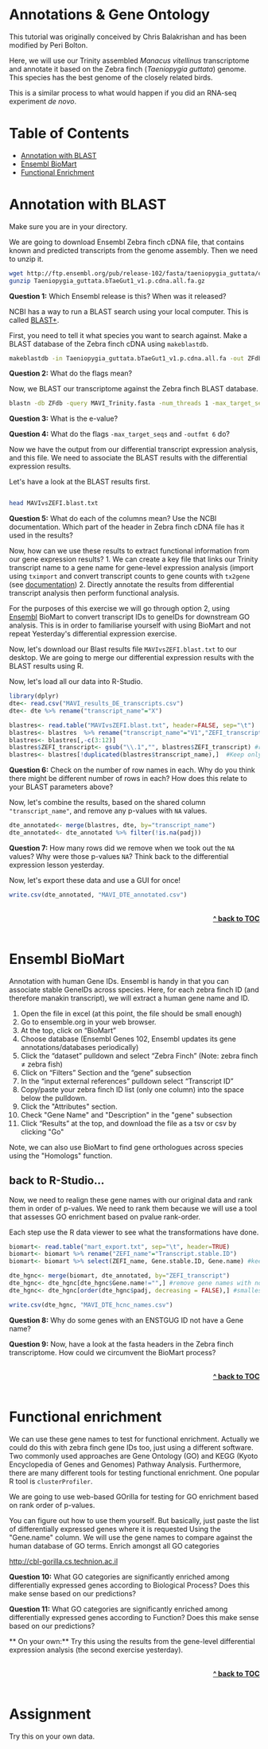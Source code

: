 # Annotations & Gene Ontology

This tutorial was originally conceived by Chris Balakrishan and has been modified by Peri Bolton.

Here, we will use our Trinity assembled *Manacus vitellinus* transcriptome and annotate it based on the Zebra finch (*Taeniopygia guttata*) genome. This species has the best genome of the closely related birds. 

This is a similar process to what would happen if you did an RNA-seq experiment *de novo*. 


# Table of Contents

* [Annotation with BLAST](#annotation-with-blast)
* [Ensembl BioMart](#ensembl-biomart)
* [Functional Enrichment](#functional-enrichment)

# Annotation with BLAST

Make sure you are in your directory.

We are going to download Ensembl Zebra finch cDNA file, that contains known and predicted transcripts from the genome assembly. Then we need to unzip it.

```bash
wget http://ftp.ensembl.org/pub/release-102/fasta/taeniopygia_guttata/cdna/Taeniopygia_guttata.bTaeGut1_v1.p.cdna.all.fa.gz
gunzip Taeniopygia_guttata.bTaeGut1_v1.p.cdna.all.fa.gz

```

**Question 1:** Which Ensembl release is this? When was it released?

NCBI has a way to run a BLAST search using your local computer. This is called [BLAST+](https://www.ncbi.nlm.nih.gov/books/NBK279690/).

First, you need to tell it what species you want to search against. Make a BLAST database of the Zebra finch cDNA using ```makeblastdb```. 

```bash
makeblastdb -in Taeniopygia_guttata.bTaeGut1_v1.p.cdna.all.fa -out ZFdb -dbtype 'nucl' -parse_seqids -hash_index &
```

**Question 2:** What do the flags mean?

Now, we BLAST our transcriptome against the Zebra finch BLAST database.


```bash
blastn -db ZFdb -query MAVI_Trinity.fasta -num_threads 1 -max_target_seqs 1 -outfmt 6 -evalue 1e-5 > MAVIvsZEFI.blast.txt
```

**Question 3:** What is the e-value?

**Question 4:** What do the flags ```-max_target_seqs``` and ```-outfmt 6``` do?

Now we have the output from our differential transcript expression analysis, and this file. We need to associate the BLAST results with the differential expression results.

Let's have a look at the BLAST results first. 

```bash

head MAVIvsZEFI.blast.txt

```

**Question 5:** What do each of the columns mean? Use the NCBI documentation. Which part of the header in Zebra finch cDNA file has it used in the results?



Now, how can we use these results to extract functional information from our gene expression results?
	1. We can create a key file that links our Trinity transcript name to a gene name for gene-level expression analysis (import using `tximport` and convert transcript counts to gene counts with `tx2gene` (see [documentation](https://bioconductor.org/packages/release/bioc/vignettes/tximport/inst/doc/tximport.html))
	2. Directly annotate the results from differential transcript analysis then perform functional analysis.


For the purposes of this exercise we will go through option 2, using [Ensembl](https://uswest.ensembl.org/index.html) BioMart to convert transcript IDs to geneIDs for downstream GO analysis. This is in order to familiarise yourself with using BioMart and not repeat Yesterday's differential expression exercise. 


Now, let's download our Blast results file `MAVIvsZEFI.blast.txt` to our desktop. We are going to merge our differential expression results with the BLAST results using R.


Now, let's load all our data into R-Studio.

```r
library(dplyr)
dte<- read.csv("MAVI_results_DE_transcripts.csv")
dte<- dte %>% rename("transcript_name"="X")

blastres<- read.table("MAVIvsZEFI.blast.txt", header=FALSE, sep="\t")
blastres<- blastres  %>% rename("transcript_name"="V1","ZEFI_transcript"="V2")
blastres<- blastres[,-c(3:12)]
blastres$ZEFI_transcript<- gsub("\\.1","", blastres$ZEFI_transcript) #removing the version number
blastres<- blastres[!duplicated(blastres$transcript_name),]  #Keep only the first ('best') hit per query 
```

**Question 6:** Check on the number of row names in each. Why do you think there might be different number of rows in each? How does this relate to your BLAST parameters above?

Now, let's combine the results, based on the shared column `"transcript_name"`, and remove any p-values with `NA` values.

```r
dte_annotated<- merge(blastres, dte, by="transcript_name")
dte_annotated<- dte_annotated %>% filter(!is.na(padj))

```

**Question 7:** How many rows did we remove when we took out the `NA` values? Why were those p-values `NA`? Think back to the differential expression lesson yesterday.


Now, let's export these data and use a GUI for once!

```r
write.csv(dte_annotated, "MAVI_DTE_annotated.csv")
```

<br/>
<div align="right">
    <b><a href="#table-of-contents">^ back to TOC</a></b>
</div>
<br/>

# Ensembl BioMart

Annotation with human Gene IDs.
Ensembl is handy in that you can associate stable GeneIDs across species. Here, for each 
zebra finch ID (and therefore manakin transcript), we will extract a human gene name and ID.

1. Open the file in excel (at this point, the file should be small enough)
2.  Go to ensemble.org in your web browser.
3.	At the top, click on “BioMart”
4.	Choose database (Ensembl Genes 102, Ensembl updates its gene annotations/databases periodically)
5.	Click the “dataset” pulldown and select “Zebra Finch” (Note: zebra finch ≠ zebra fish)
6.	Click on “Filters” Section and the “gene” subsection
7.	In the “input external references” pulldown select “Transcript ID”
8.	Copy/paste your zebra finch ID list (only one column) into the space below the pulldown.
9.	Click the "Attributes" section.
10.	Check "Gene Name" and "Description" in the "gene" subsection
11.	Click “Results” at the top, and download the file as a tsv or csv by clicking "Go"

Note, we can also use BioMart to find gene orthologues across species using the "Homologs" function.

## back to R-Studio...

Now, we need to realign these gene names with our original data and rank them in order of p-values. We need to rank them because we will use a tool that assesses GO enrichment based on pvalue rank-order.

Each step use the R data viewer to see what the transformations have done. 

```r
biomart<- read.table("mart_export.txt", sep="\t", header=TRUE)
biomart<- biomart %>% rename("ZEFI_name"="Transcript.stable.ID")
biomart<- biomart %>% select(ZEFI_name, Gene.stable.ID, Gene.name) #keeping only the columns of interest

dte_hgnc<- merge(biomart, dte_annotated, by="ZEFI_transcript") 
dte_hgnc<- dte_hgnc[dte_hgnc$Gene.name!="",] #remove gene names with no universal gene name
dte_hgnc<- dte_hgnc[order(dte_hgnc$padj, decreasing = FALSE),] #smallest p-values first

write.csv(dte_hgnc, "MAVI_DTE_hcnc_names.csv")
```

**Question 8:** Why do some genes with an ENSTGUG ID not have a Gene name?

**Question 9:** Now, have a look at the fasta headers in the Zebra finch transcriptome. How could we circumvent the BioMart process?

<br/>
<div align="right">
    <b><a href="#table-of-contents">^ back to TOC</a></b>
</div>
<br/>

# Functional enrichment

We can use these gene names to test for functional enrichment. Actually we could do this with zebra finch gene IDs too, just using a different software. 
Two commonly used approaches are Gene Ontology (GO) and KEGG (Kyoto Encyclopedia of Genes and Genomes) Pathway Analysis. Furthermore, there are many different tools for testing functional enrichment. 
One popular R tool is `clusterProfiler`.

We are going to use web-based GOrilla for testing for GO enrichment based on rank order of p-values. 

You can figure out how to use them yourself. But basically, just paste the list of differentially
expressed genes where it is requested Using the "Gene.name" column. We will use the gene names to compare against the human database of GO terms.  Enrich amongst all GO categories

http://cbl-gorilla.cs.technion.ac.il
 
**Question 10:**	What GO categories are significantly enriched among differentially expressed genes according to Biological Process? Does this make sense based on our predictions?

**Question 11:**	What GO categories are significantly enriched among differentially expressed genes according to Function? Does this make sense based on our predictions?

** On your own:** Try this using the results from the gene-level differential expression analysis (the second exercise yesterday).

<br/>
<div align="right">
    <b><a href="#table-of-contents">^ back to TOC</a></b>
</div>
<br/>

# Assignment

Try this on your own data.
